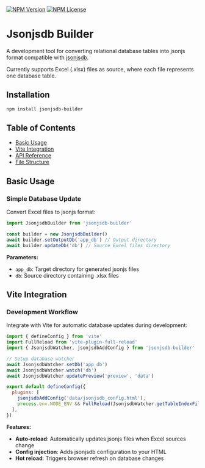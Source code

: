 [![NPM Version](https://img.shields.io/npm/v/jsonjsdb-builder)](https://www.npmjs.com/package/jsonjsdb-builder)
[![NPM License](https://img.shields.io/npm/l/jsonjsdb-builder)](../LICENSE)

# Jsonjsdb Builder

A development tool for converting relational database tables into jsonjs format compatible with [jsonjsdb](../jsonjsdb).

Currently supports Excel (.xlsx) files as source, where each file represents one database table.

## Installation

```bash
npm install jsonjsdb-builder
```

## Table of Contents

- [Basic Usage](#basic-usage)
- [Vite Integration](#vite-integration)
- [API Reference](#api-reference)
- [File Structure](#file-structure)

## Basic Usage

### Simple Database Update

Convert Excel files to jsonjs format:

```js
import JsonjsdbBuilder from 'jsonjsdb-builder'

const builder = new JsonjsdbBuilder()
await builder.setOutputDb('app_db') // Output directory
await builder.updateDb('db') // Source Excel files directory
```

**Parameters:**

- `app_db`: Target directory for generated jsonjs files
- `db`: Source directory containing .xlsx files

## Vite Integration

### Development Workflow

Integrate with Vite for automatic database updates during development:

```js
import { defineConfig } from 'vite'
import FullReload from 'vite-plugin-full-reload'
import { JsonjsdbWatcher, jsonjsdbAddConfig } from 'jsonjsdb-builder'

// Setup database watcher
await JsonjsdbWatcher.setDb('app_db')
await JsonjsdbWatcher.watch('db')
await JsonjsdbWatcher.updatePreview('preview', 'data')

export default defineConfig({
  plugins: [
    jsonjsdbAddConfig('data/jsonjsdb_config.html'),
    process.env.NODE_ENV && FullReload(JsonjsdbWatcher.getTableIndexFilePath()),
  ],
})
```

**Features:**

- **Auto-reload**: Automatically updates jsonjs files when Excel sources change
- **Config injection**: Adds jsonjsdb configuration to your HTML
- **Hot reload**: Triggers browser refresh on database changes
